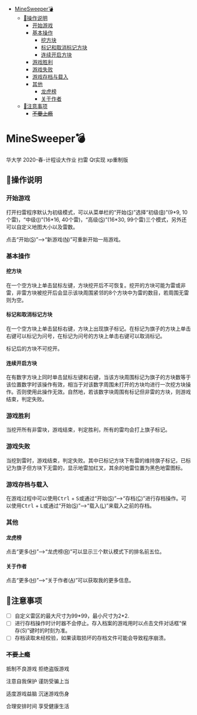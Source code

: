 <!--[TOC]-->
* [MineSweeper💣](#minesweeper)
  * [👋操作说明](#%E6%93%8D%E4%BD%9C%E8%AF%B4%E6%98%8E)
    * [开始游戏](#%E5%BC%80%E5%A7%8B%E6%B8%B8%E6%88%8F)
    * [基本操作](#%E5%9F%BA%E6%9C%AC%E6%93%8D%E4%BD%9C)
      * [挖方块](#%E6%8C%96%E6%96%B9%E5%9D%97)
      * [标记和取消标记方块](#%E6%A0%87%E8%AE%B0%E5%92%8C%E5%8F%96%E6%B6%88%E6%A0%87%E8%AE%B0%E6%96%B9%E5%9D%97)
      * [连续开启方块](#%E8%BF%9E%E7%BB%AD%E5%BC%80%E5%90%AF%E6%96%B9%E5%9D%97)
    * [游戏胜利](#%E6%B8%B8%E6%88%8F%E8%83%9C%E5%88%A9)
    * [游戏失败](#%E6%B8%B8%E6%88%8F%E5%A4%B1%E8%B4%A5)
    * [游戏存档与载入](#%E6%B8%B8%E6%88%8F%E5%AD%98%E6%A1%A3%E4%B8%8E%E8%BD%BD%E5%85%A5)
    * [其他](#%E5%85%B6%E4%BB%96)
      * [龙虎榜](#%E9%BE%99%E8%99%8E%E6%A6%9C)
      * [关于作者](#%E5%85%B3%E4%BA%8E%E4%BD%9C%E8%80%85)
  * [👀注意事项](#%E6%B3%A8%E6%84%8F%E4%BA%8B%E9%A1%B9)
    * [<del>不要上瘾</del>](#%E4%B8%8D%E8%A6%81%E4%B8%8A%E7%98%BE)

# MineSweeper💣

华大学 2020-春-计程设大作业 扫雷 Qt实现 xp重制版

<!--简单的操作说明及注意事项-->

## 👋操作说明


### 开始游戏

打开扫雷程序默认为初级模式，可以从菜单栏的“开始(<u>S</u>)”选择“初级(<u>B</u>)”(9\*9, 10个雷)，“中级(<u>I</u>)”(16\*16, 40个雷)，“高级(<u>S</u>)”(16\*30, 99个雷)三个模式，另外还可以自定义地图大小以及雷数。

点击“开始(<u>S</u>)”-->“新游戏(<u>N</u>)”可重新开始一局游戏。

### 基本操作

#### 挖方块

在一个空方块上单击鼠标左键，方块挖开后不可恢复。挖开的方块可能为雷或非雷，非雷方块被挖开后会显示该块周围紧邻的8个方块中为雷的数目，若周围无雷则为空。

#### 标记和取消标记方块

在一个空方块上单击鼠标右键，方块上出现旗子标记。在标记为旗子的方块上单击右键可以标记为问号，在标记为问号的方块上单击右键可以取消标记。

标记后的方块不可挖开。

#### 连续开启方块

在有数字方块上同时单击鼠标左键和右键，当该方块周围标记为旗子的方块数等于该位置数字时该操作有效，相当于对该数字周围未打开的方块均进行一次挖方块操作。否则使用此操作无效。自然地，若该数字块周围有标记但非雷的方块，则游戏结束，判定失败。

### 游戏胜利

当挖开所有非雷块，游戏结束，判定胜利，所有的雷均会打上旗子标记。

### 游戏失败

当挖到雷时，游戏结束，判定失败。其中已标记方块下有雷的维持旗子标记，已标记为旗子但方块下无雷的，显示地雷加红叉，其余的地雷位置为黑色地雷图标。

### 游戏存档与载入

在游戏过程中可以使用<kbd>Ctrl</kbd> + <kbd>S</kbd>或通过“开始(<u>S</u>)”-->“存档(<u>C</u>)”进行存档操作。可以使用<kbd>Ctrl</kbd> + <kbd>L</kbd>或通过“开始(<u>S</u>)”-->“载入(<u>L</u>)”来载入之前的存档。

### 其他

#### 龙虎榜

点击“更多(<u>H</u>)”-->“龙虎榜(<u>R</u>)”可以显示三个默认模式下的排名前五位。

#### 关于作者

点击“更多(<u>H</u>)”-->“关于作者(<u>A</u>)”可以获取我的更多信息。

## 👀注意事项

- [ ] 自定义雷区的最大尺寸为99\*99，最小尺寸为2\*2.
- [ ] 进行存档操作时计时器不会停止。存入档案的游戏用时以点击文件对话框“保存(S)”键时的时刻为准。
- [ ] 存档读取未经校验，如果读取损坏的存档文件可能会导致程序崩溃。

### ~~不要上瘾~~

抵制不良游戏 拒绝盗版游戏

注意自我保护 谨防受骗上当

适度游戏益脑 沉迷游戏伤身

合理安排时间 享受健康生活

